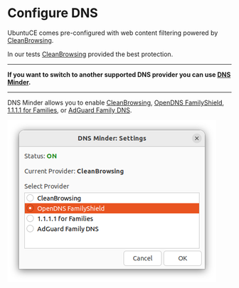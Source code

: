 # Configure DNS

UbuntuCE comes pre-configured with web content filtering powered by [CleanBrowsing](https://cleanbrowsing.org/).


In our tests [CleanBrowsing](https://cleanbrowsing.org/) provided the best protection.

---
**If you want to switch to another supported DNS provider you can use [DNS Minder](https://github.com/jeremehancock/dnsminder#readme).**

---

DNS Minder allows you to enable [CleanBrowsing](https://cleanbrowsing.org/), [OpenDNS FamilyShield](https://www.opendns.com/setupguide/#familyshield), [1.1.1.1 for Families](https://blog.cloudflare.com/introducing-1-1-1-1-for-families/), or [AdGuard Family DNS](https://adguard-dns.io/en/public-dns.html).

![DNS Minder](https://raw.githubusercontent.com/jeremehancock/docs.ubuntuce.com-content/main/pages/assets/images/dnsminder-job.png)




